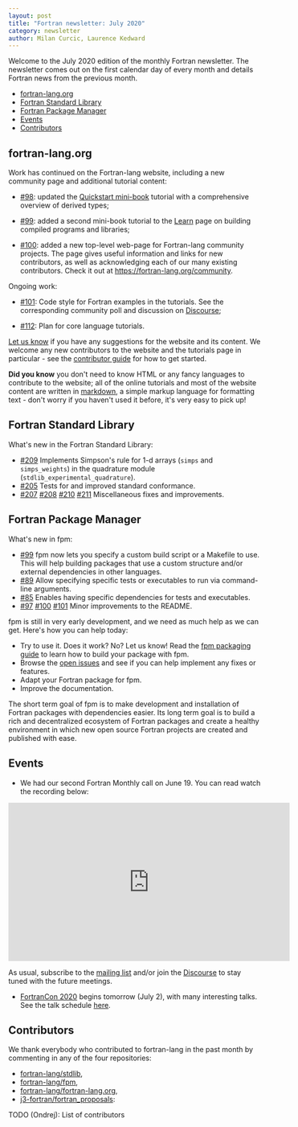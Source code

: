```yaml
---
layout: post
title: "Fortran newsletter: July 2020"
category: newsletter
author: Milan Curcic, Laurence Kedward
---
```


Welcome to the July 2020 edition of the monthly Fortran newsletter.
The newsletter comes out on the first calendar day of every month
and details Fortran news from the previous month.

* [fortran-lang.org](#fortran-lang.org)
* [Fortran Standard Library](#fortran-standard-library)
* [Fortran Package Manager](#fortran-package-manager)
* [Events](#events)
* [Contributors](#contributors)

## fortran-lang.org

Work has continued on the Fortran-lang website, including a new community page and additional tutorial content:

* [#98](https://github.com/fortran-lang/fortran-lang.org/pull/98): updated the [Quickstart mini-book](https://fortran-lang.org/learn/quickstart/derived_types) tutorial with a comprehensive overview of derived types;

* [#99](https://github.com/fortran-lang/fortran-lang.org/pull/99): added a second mini-book tutorial to the [Learn](https://fortran-lang.org/learn) page on building compiled programs and libraries;

* [#100](https://github.com/fortran-lang/fortran-lang.org/pull/100): added a new top-level web-page for Fortran-lang community projects.
The page gives useful information and links for new contributors, as well as acknowledging each of our many existing contributors.
Check it out at <https://fortran-lang.org/community>.

Ongoing work:

* [#101](https://github.com/fortran-lang/fortran-lang.org/issues/101): Code style for Fortran examples in the tutorials.
See the corresponding community poll and discussion on [Discourse](https://fortran-lang.discourse.group/t/should-tutorials-on-fortran-lang-org-follow-a-consistent-style-for-code-listings/134);

* [#112](https://github.com/fortran-lang/fortran-lang.org/issues/112): Plan for core language tutorials.

[Let us know](https://github.com/fortran-lang/fortran-lang.org/issues) if you have any suggestions for the website and its content.
We welcome any new contributors to the website and the tutorials page in particular - see the [contributor guide](https://github.com/fortran-lang/fortran-lang.org/blob/master/CONTRIBUTING.md) for how to get started.

__Did you know__ you don't need to know HTML or any fancy languages to contribute to the website;
all of the online tutorials and most of the website content are written in [markdown](https://github.com/adam-p/markdown-here/wiki/Markdown-Cheatsheet), a simple markup language for formatting text - don't worry if you haven't used it before, it's very easy to pick up!


## Fortran Standard Library

What's new in the Fortran Standard Library:

* [#209](https://github.com/fortran-lang/stdlib/pull/209)
Implements Simpson's rule for 1-d arrays (`simps` and `simps_weights`) in the
quadrature module (`stdlib_experimental_quadrature`).
* [#205](https://github.com/fortran-lang/stdlib/pull/205)
Tests for and improved standard conformance.
* [#207](https://github.com/fortran-lang/stdlib/pull/207)
[#208](https://github.com/fortran-lang/stdlib/pull/208)
[#210](https://github.com/fortran-lang/stdlib/pull/210)
[#211](https://github.com/fortran-lang/stdlib/pull/211)
Miscellaneous fixes and improvements.

## Fortran Package Manager

What's new in fpm:

* [#99](https://github.com/fortran-lang/fpm/pull/99)
fpm now lets you specify a custom build script or a Makefile to use.
This will help building packages that use a custom structure and/or external
dependencies in other languages.
* [#89](https://github.com/fortran-lang/fpm/pull/89)
Allow specifying specific tests or executables to run via command-line arguments.
* [#85](https://github.com/fortran-lang/fpm/pull/85)
Enables having specific dependencies for tests and executables.
* [#97](https://github.com/fortran-lang/fpm/pull/97)
[#100](https://github.com/fortran-lang/fpm/pull/100)
[#101](https://github.com/fortran-lang/fpm/pull/101)
Minor improvements to the README.

fpm is still in very early development, and we need as much help as we can get.
Here's how you can help today:

* Try to use it. Does it work? No? Let us know! Read the [fpm packaging guide](https://github.com/fortran-lang/fpm/blob/master/PACKAGING.md) to learn how to build your package with fpm.
* Browse the [open issues](https://github.com/fortran-lang/fpm/issues) and see if you can help implement any fixes or features.
* Adapt your Fortran package for fpm.
* Improve the documentation.

The short term goal of fpm is to make development and installation of Fortran packages with dependencies easier.
Its long term goal is to build a rich and decentralized ecosystem of Fortran packages and create a healthy
environment in which new open source Fortran projects are created and published with ease.

## Events

* We had our second Fortran Monthly call on June 19.
You can read watch the recording below:

<iframe width="560" height="315" src="https://www.youtube-nocookie.com/embed/i-gRNGRzugc" frameborder="0" allow="accelerometer; autoplay; encrypted-media; gyroscope; picture-in-picture" allowfullscreen></iframe>

As usual, subscribe to the [mailing list](https://groups.io/g/fortran-lang) and/or
join the [Discourse](https://fortran-lang.discourse.group) to stay tuned with the future meetings.

* [FortranCon 2020](https://tcevents.chem.uzh.ch/event/12) begins tomorrow (July 2),
with many interesting talks.
See the talk schedule [here](https://tcevents.chem.uzh.ch/event/12/timetable/#20200702.detailed).

## Contributors

We thank everybody who contributed to fortran-lang in the past month by
commenting in any of the four repositories:

* [fortran-lang/stdlib](https://github.com/fortran-lang/stdlib),
* [fortran-lang/fpm](https://github.com/fortran-lang/fpm),
* [fortran-lang/fortran-lang.org](https://github.com/fortran-lang/fortran-lang.org),
* [j3-fortran/fortran_proposals](https://github.com/j3-fortran/fortran_proposals):

TODO (Ondrej): List of contributors
